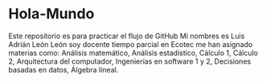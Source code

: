 # Hola-Mundo
Este repositorio es para practicar el flujo de GitHub
Mi nombres es Luis Adrián León León soy docente tiempo parcial en Ecotec me han asignado materias como: Análisis matemático, Análisis estadístico, Cálculo 1, Cálculo 2, Arquitectura del computador, Ingenierías en software 1 y 2, Decisiones basadas en datos, Álgebra lineal.
